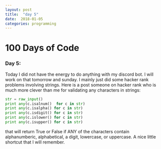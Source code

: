 ```yaml
---
layout: post
title:  "day 5"
date:  2018-01-05
categories: programming
---
```


# 100 Days of Code

### Day 5:
Today I did not have the energy to do anything with my discord bot. I will work
on that tomorrow and sunday. I mainly just did some hacker rank problems
involving strings. Here is a post someone on hacker rank who is much more
clever than me for validating any characters in strings:

```python
str = raw_input()
print any(c.isalnum()  for c in str)
print any(c.isalpha() for c in str)
print any(c.isdigit() for c in str)
print any(c.islower() for c in str)
print any(c.isupper() for c in str)
```

that will return True or False if ANY of the characters contain alphanumberic,
alphabetical, a digit, lowercase, or uppercase. A nice little shortcut that I
will remember.
